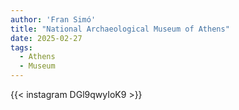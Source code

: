 ```yaml
---
author: 'Fran Simó'
title: "National Archaeological Museum of Athens"
date: 2025-02-27
tags:
  - Athens
  - Museum
---
```


{{< instagram DGl9qwyIoK9 >}}


